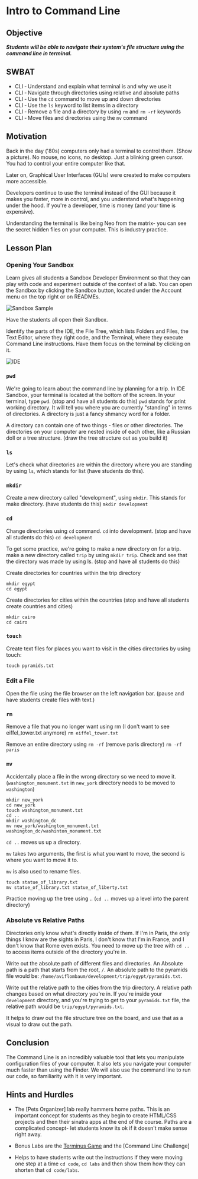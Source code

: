 # Intro to Command Line

## Objective

***Students will be able to navigate their system's file structure using the command line in terminal.***

## SWBAT

+ CLI ‐ Understand and explain what terminal is and why we use it
+ CLI ‐ Navigate through directories using relative and absolute paths
+ CLI ‐ Use the `cd` command to move up and down directories
+ CLI ‐ Use the `ls` keyword to list items in a directory
+ CLI ‐ Remove a file and a directory by using `rm` and `rm ‐rf` keywords
+ CLI ‐ Move files and directories using the `mv` command

## Motivation

Back in the day ('80s) computers only had a terminal to control them. (Show a picture). No mouse, no icons, no desktop. Just a blinking green cursor. You had to control your entire computer like that.

Later on, Graphical User Interfaces (GUIs) were created to make computers more accessible.

Developers continue to use the terminal instead of the GUI because it makes you faster, more in control, and you understand what's happening under the hood. If you're a developer, time is money (and your time is expensive).

Understanding the terminal is like being Neo from the matrix- you can see the secret hidden files on your computer. This is industry practice.

## Lesson Plan 

### Opening Your Sandbox

Learn gives all students a Sandbox Developer Environment so that they can play with code and experiment outside of the context of a lab. You can open the Sandbox by clicking the Sandbox button, located under the Account menu on the top right or on READMEs.

![Sandbox Sample](https://cl.ly/r3jq/Image%202018-04-21%20at%205.52.31%20PM.png)

Have the students all open their Sandbox.

Identify the parts of the IDE, the File Tree, which lists Folders and Files, the Text Editor, where they right code, and the Terminal, where they execute Command Line instructions. Have them focus on the terminal by clicking on it.

![IDE](https://cl.ly/r3tL/Image%202018-04-21%20at%205.55.12%20PM.png)

### `pwd`

We're going to learn about the command line by planning for a trip. In IDE Sandbox, your terminal is located at the bottom of the screen. In your terminal, type `pwd`. (stop and have all students do this) `pwd` stands for print working directory. It will tell you where you are currently "standing" in terms of directories. A directory is just a fancy shmancy word for a folder.

A directory can contain one of two things - files or other directories. The directories on your computer are nested inside of each other, like a Russian doll or a tree structure. (draw the tree structure out as you build it)

### `ls`

Let's check what directories are within the directory where you are standing by using `ls`, which stands for list (have students do this).

### `mkdir`

Create a new directory called "development", using `mkdir`. This stands for make directory. (have students do this) `mkdir development`

### `cd`

Change directories using `cd` command. `cd` into development. (stop and have all students do this) `cd development`

To get some practice, we're going to make a new directory on for a trip. make a new directory called `trip` by using `mkdir trip`. Check and see that the directory was made by using ls. (stop and have all students do this)

Create directories for countries within the trip directory

```
mkdir egypt
cd egypt
```

Create directories for cities within the countries (stop and have all students create countries and cities)

```
mkdir cairo
cd cairo
```

### `touch`

Create text files for places you want to visit in the cities directories by using touch:

```
touch pyramids.txt
```

### Edit a File

Open the file using the file browser on the left navigation bar. (pause and have students create files with text.)

### `rm`

Remove a file that you no longer want using rm (I don't want to see eiffel_tower.txt anymore) `rm eiffel_tower.txt`

Remove an entire directory using `rm -rf` (remove paris directory) `rm -rf paris`

### `mv`

Accidentally place a file in the wrong directory so we need to move it. (`washington_monument.txt` in `new_york` directory needs to be moved to `washington`)

```
mkdir new_york
cd new_york
touch washington_monument.txt
cd ..
mkdir washington_dc
mv new_york/washington_monument.txt washington_dc/washinton_monument.txt
```

`cd ..` moves us up a directory.

`mv` takes two arguments, the first is what you want to move, the second is where you want to move it to.

`mv` is also used to rename files.

```
touch statue_of_library.txt
mv statue_of_library.txt statue_of_liberty.txt
```

Practice moving up the tree using .. (`cd ..` moves up a level into the parent directory)

### Absolute vs Relative Paths

Directories only know what's directly inside of them. If I'm in Paris, the only things I know are the sights in Paris, I don't know that I'm in France, and I don't know that Rome even exists. You need to move up the tree with `cd ..` to access items outside of the directory you're in. 

Write out the absolute path of different files and directories. An Absolute path is a path that starts from the root, `/`. An absolute path to the pyramids file would be: `/home/aviflombaum/development/trip/egypt/pyramids.txt`.

Write out the relative path to the cities from the trip directory. A relative path changes based on what directory you're in. If you're inside your `development` directory, and you're trying to get to your `pyramids.txt` file, the relative path would be `trip/egypt/pyramids.txt`.

It helps to draw out the file structure tree on the board, and use that as a visual to draw out the path.

## Conclusion 

The Command Line is an incredibly valuable tool that lets you manipulate configuration files of your computer. It also lets you navigate your computer much faster than using the Finder. We will also use the command line to run our code, so familiarity with it is very important.

## Hints and Hurdles

+ The [Pets Organizer]<!-- (https://github.com/learn-co-curriculum/kwk-l1-find-missing-pet) --> lab really hammers home paths. This is an important concept for students as they begin to create HTML/CSS projects and then their sinatra apps at the end of the course. Paths are a complicated concept- let students know its ok if it doesn't make sense right away.

+ Bonus Labs are the [Terminus Game](https://github.com/learn-co-curriculum/kwk-l1-cli-stayfresh) and the [Command Line Challenge]<!-- (https://github.com/learn-co-curriculum/kwk-l1-advanced-cli) -->

+ Helps to have students write out the instructions if they were moving one step at a time `cd code`, `cd labs` and then show them how they can shorten that `cd code/labs`.
